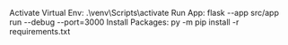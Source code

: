 Activate Virtual Env: .\venv\Scripts\activate
Run App: flask --app src/app run --debug --port=3000
Install Packages: py -m pip install -r requirements.txt
